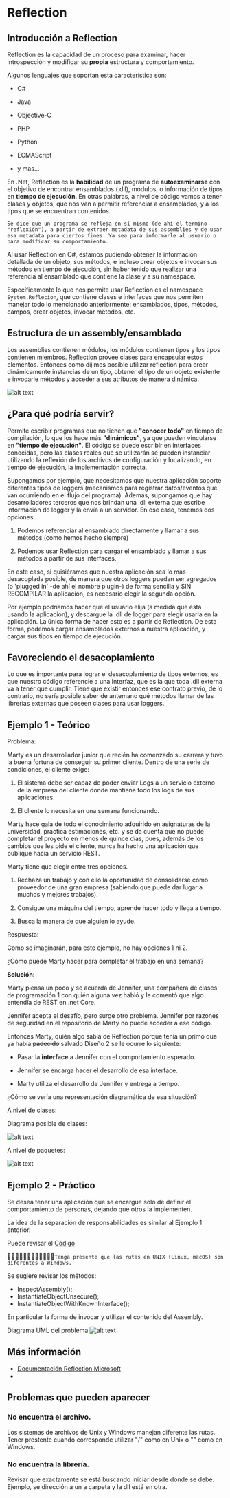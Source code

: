 # Reflection

  

## Introducción a Reflection

  

Reflection es la capacidad de un proceso para examinar, hacer introspección y modificar su **propia** estructura y comportamiento.

  

Algunos lenguajes que soportan esta característica son:

  

- C#

- Java

- Objective-C

- PHP

- Python

- ECMAScript

- y mas...

  

En .Net, Reflection es la **habilidad** de un programa de **autoexaminarse** con el objetivo de encontrar ensamblados (.dll), módulos, o información de tipos en **tiempo de ejecución**. En otras palabras, a nivel de código vamos a tener clases y objetos, que nos van a permitir referenciar a ensamblados, y a los tipos que se encuentran contenidos.

  

`Se dice que un programa se refleja en sí mismo (de ahí el termino "reflexión"), a partir de extraer metadata de sus assemblies y de usar esa metadata para ciertos fines. Ya sea para informarle al usuario o para modificar su comportamiento.`

  

Al usar Reflection en C#, estamos pudiendo obtener la información detallada de un objeto, sus métodos, e incluso crear objetos e invocar sus métodos en tiempo de ejecución, sin haber tenido que realizar una referencia al ensamblado que contiene la clase y a su namespace.

  

Específicamente lo que nos permite usar Reflection es el namespace `System.Reflecion`, que contiene clases e interfaces que nos permiten manejar todo lo mencionado anteriormente: ensamblados, tipos, métodos, campos, crear objetos, invocar métodos, etc.

  

## Estructura de un assembly/ensamblado

  

Los assemblies contienen módulos, los módulos contienen tipos y los tipos contienen miembros. Reflection provee clases para encapsular estos elementos. Entonces como dijimos posible utilizar reflection para crear dinámicamente instancias de un tipo, obtener el tipo de un objeto existente e invocarle métodos y acceder a sus atributos de manera dinámica.

  

![alt text](http://www.codeproject.com/KB/cs/DLR/structure.JPG)

  

## ¿Para qué podría servir?

Permite escribir programas que no tienen que **"conocer todo"** en tiempo de compilación, lo que los hace más **"dinámicos"**, ya que pueden vincularse en **"tiempo de ejecución"**. El código se puede escribir en interfaces conocidas, pero las clases reales que se utilizarán se pueden instanciar utilizando la reflexión de los archivos de configuración y localizando, en tiempo de ejecución, la implementación correcta.

Supongamos por ejemplo, que necesitamos que nuestra aplicación soporte diferentes tipos de loggers (mecanismos para registrar datos/eventos que van ocurriendo en el flujo del programa). Además, supongamos que hay desarrolladores terceros que nos brindan una .dll externa que escribe información de logger y la envía a un servidor. En ese caso, tenemos dos opciones:

  

1) Podemos referenciar al ensamblado directamente y llamar a sus métodos (como hemos hecho siempre)

2) Podemos usar Reflection para cargar el ensamblado y llamar a sus métodos a partir de sus interfaces.

  

En este caso, si quisiéramos que nuestra aplicación sea lo más desacoplada posible, de manera que otros loggers puedan ser agregados (o 'plugged in' -de ahí el nombre plugin-) de forma sencilla y SIN RECOMPILAR la aplicación, es necesario elegir la segunda opción.

  

Por ejemplo podríamos hacer que el usuario elija (a medida que está usando la aplicación), y descargue la .dll de logger para elegir usarla en la aplicación. La única forma de hacer esto es a partir de Reflection. De esta forma, podemos cargar ensamblados externos a nuestra aplicación, y cargar sus tipos en tiempo de ejecución.

  

## Favoreciendo el desacoplamiento

  

Lo que es importante para lograr el desacoplamiento de tipos externos, es que nuestro código referencie a una Interfaz, que es la que toda .dll externa va a tener que cumplir. Tiene que existir entonces ese contrato previo, de lo contrario, no sería posible saber de antemano qué métodos llamar de las librerías externas que poseen clases para usar loggers.

  

## Ejemplo 1 - Teórico

  

Problema:

Marty es un desarrollador junior que recién ha comenzado su carrera y tuvo la buena fortuna de conseguir su primer cliente. Dentro de una serie de condiciones, el cliente exige:

  

1. El sistema debe ser capaz de poder enviar Logs a un servicio externo de la empresa del cliente donde mantiene todo los logs de sus aplicaciones.

2. El cliente lo necesita en una semana funcionando.

  

Marty hace gala de todo el conocimiento adquirido en asignaturas de la universidad, practica estimaciones, etc. y se da cuenta que no puede completar el proyecto en menos de quince días, pues, además de los cambios que les pide el cliente, nunca ha hecho una aplicación que publique hacia un servicio REST.

  

Marty tiene que elegir entre tres opciones.

  

1. Rechaza un trabajo y con ello la oportunidad de consolidarse como proveedor de una gran empresa (sabiendo que puede dar lugar a muchos y mejores trabajos).

2. Consigue una máquina del tiempo, aprende hacer todo y llega a tiempo.

3. Busca la manera de que alguien lo ayude.

  
  

Respuesta:

Como se imaginarán, para este ejemplo, no hay opciones 1 ni 2.

  

¿Cómo puede Marty hacer para completar el trabajo en una semana?

  

**Solución:**

Marty piensa un poco y se acuerda de Jennifer, una compañera de clases de programación 1 con quién alguna vez habló y le comentó que algo entendía de REST en .net Core.

  

Jennifer acepta el desafío, pero surge otro problema. Jennifer por razones de seguridad en el repositorio de Marty no puede acceder a ese código.

  

Entonces Marty, quién algo sabía de Reflection porque tenía un primo que ya había ~~padecido~~ salvado Diseño 2 se le ocurre lo siguiente:

  

- Pasar la **interface** a Jennifer con el comportamiento esperado.

- Jennifer se encarga hacer el desarrollo de esa interface.

- Marty utiliza el desarrollo de Jennifer y entrega a tiempo.

  

¿Cómo se vería una representación diagramática de esa situación?

  

A nivel de clases:

  

Diagrama posible de clases:

![alt text](https://github.com/ORT-DA2/TECNOLOGIA-2020.1/blob/master/Resources/Clase6/UMLClasesReflectionEjemplo1.png)

  
  

A nivel de paquetes:

  

![alt text](https://github.com/ORT-DA2/TECNOLOGIA-2020.1/blob/master/Resources/Clase6/UMLPaquetesReflectionEjemplo1.png)


## Ejemplo 2 - Práctico

Se desea tener una aplicación que se encargue solo de definir el comportamiento de personas, dejando que otros la implementen.

La idea de la separación de responsabilidades es similar al Ejemplo 1 anterior.

Puede revisar el [Código](www.ort.edu.uy)

`Tenga presente que las rutas en UNIX (Linux, macOS) son diferentes a Windows.` 

Se sugiere revisar los métodos:

 - InspectAssembly();
 - InstantiateObjectUnsecure();
 - InstantiateObjectWithKnownInterface();

En particular la forma de invocar y utilizar el contenido del Assembly.

Diagrama UML del problema
![alt text](https://github.com/ORT-DA2/TECNOLOGIA-2020.1/blob/master/Resources/Clase6/UMLReflecion2.png)

## Más información
- [Documentación Reflection Microsoft](https://docs.microsoft.com/en-us/dotnet/csharp/programming-guide/concepts/reflection)
- 

## Problemas que pueden aparecer

### No encuentra el archivo.
Los sistemas de archivos de Unix y Windows manejan diferente las rutas. Tener prestente cuando corresponde utilizar "/" como en Unix o  "\" como en Windows.

### No encuentra la librería.
Revisar que exactamente se está buscando iniciar desde donde se debe.
Ejemplo, se dirección a un a carpeta y la dll está en otra.
